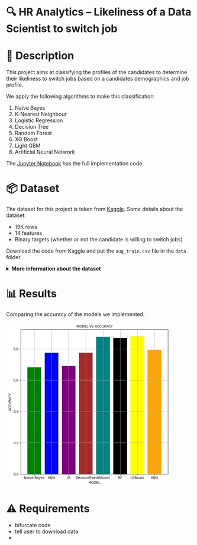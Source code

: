 # :mag: HR Analytics – Likeliness of a Data Scientist to switch job

# :memo: Description
This project aims at classifying the profiles of the candidates to determine their likeliness to switch jobs based on a candidates demographics and job profile. 

We apply the following algorithms to make this classification:
1. Naïve Bayes
2. K-Nearest Neighbour 
3. Logistic Regression
4. Decision Tree
5. Random Forest 
6. XG Boost
7. Light GBM
8. Artificial Neural Network

The [Jupyter Notebook](<CS 513 Group 2.ipynb>) has the full implementation code.

# :package: Dataset
The dataset for this project is taken from [Kaggle](https://www.kaggle.com/datasets/arashnic/hr-analytics-job-change-of-data-scientists/data). Some details about the dataset:
- 19K rows
- 14 features
- Binary targets (whether or not the candidate is willing to switch jobs)

Download the code from Kaggle and put the `aug_train.csv` file in the `data` folder.


<details>
  <summary><b>More information about the dataset</b></summary>

    - enrollee_id: Unique ID for candidate
    - city: City code
    - city_development_index : Development index of the city (scaled)
    - gender: Gender of candidate
    - relevent_experience: Relevant experience of candidate
    - enrolled_university: Type of University course enrolled if any
    - education_level: Education level of candidate
    - major_discipline: Education major discipline of candidate
    - experience: Candidate total experience in years
    - company_size: No of employees in current employer's company
    - company_type : Type of current employer
    - lastnewjob: Difference in years between previous job and current job
    - training_hours: training hours completed
    - target: 
      - 0 – Not looking for job change
      - 1 – Looking for a job change (binary classification)


</details>

# :bar_chart: Results

Comparing the accuracy of the models we implemented:

![alt text](imgs/result.jpg)

# :warning: Requirements

- bifurcate code
- tell user to download data
- 